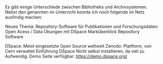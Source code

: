 
Es gibt einige Unterschiede zwischen Bibliotheks und Archivsystemen. Nebst den genannten im Unterricht konnte ich noch folgende im Netz ausfindig machen:



Neues Thema: Repository-Software für Publikationen und Forschungsdaten:
Open Acess / Data
Übungen mit DSpace
Marküberblick Repository Software

DSpace: Meist eingesetzte Open Source weltweit
Zenodo: Plattform, von Cern verwaltet
Einführung DSpace
Nicht selbst installieren, da viel zu Aufwendig.
Demo Seite verfügbar: https://demo.dspace.org/

